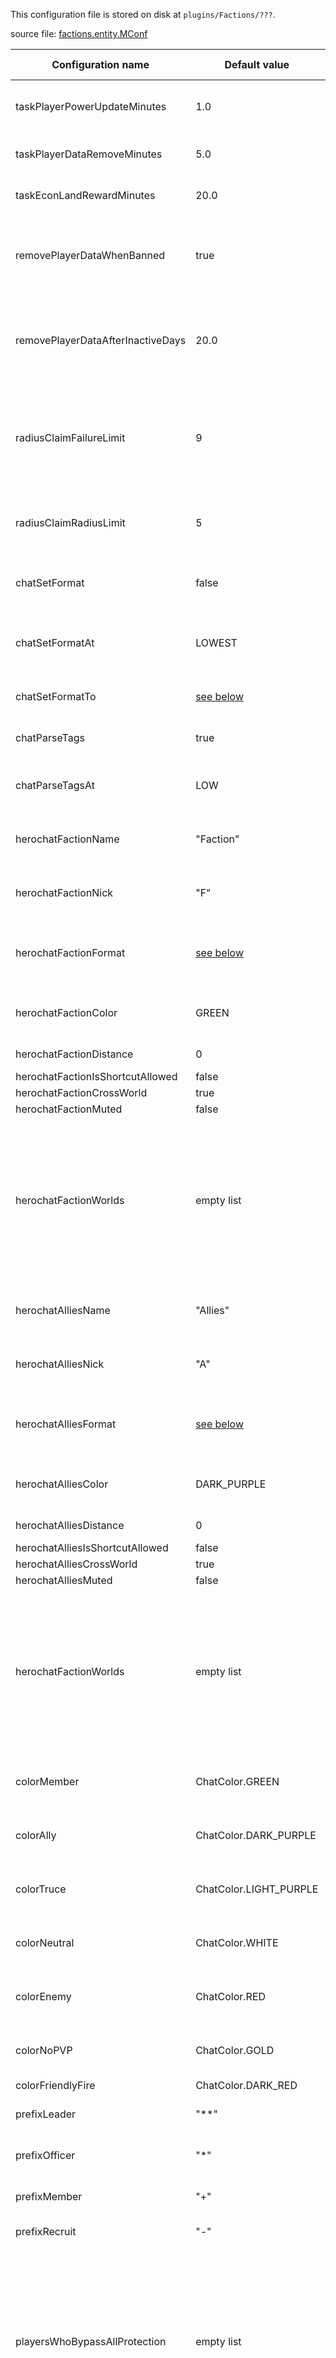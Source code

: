 This configuration file is stored on disk at `plugins/Factions/???`.

source file: [factions.entity.MConf](https://github.com/MassiveCraft/Factions/blob/master/src/com/massivecraft/factions/entity/MConf.java)

| Configuration name | Default value | Description | Acceptable values |
| ------------------ | ------------- | ----------- | ----------------- |
| taskPlayerPowerUpdateMinutes | 1.0 | How often to run the power update | decimal |
| taskPlayerDataRemoveMinutes | 5.0 | How often to run the data removal | decimal |
| taskEconLandRewardMinutes | 20.0 | How often to run the land reward | decimal |
| removePlayerDataWhenBanned | true | Whether or not to delete the data for a player when they are banned | true/false |
| removePlayerDataAfterInactiveDays | 20.0 | How many days a player has to be inactive before their data is deleted | decimal |
| radiusClaimFailureLimit | 9 | When doing a radius claim, how many fails in a row to tolerate before aborting | number |
| radiusClaimRadiusLimit | 5 | Maximum radius when using radius claim. (Load = radius^2) | number |
| chatSetFormat | false | Override chat format from other plugins? | true/false |
| chatSetFormatAt | LOWEST | What EventPriority to set the chat format at. | [EventPriority](/Bukkit/Bukkit/blob/master/src/main/java/org/bukkit/event/EventPriority.java) |
| chatSetFormatTo | [see below](#chatsetformatto-default-value) | What chat format to override to | string |
| chatParseTags | true | Parse tags in the chat format? | true/false |
| chatParseTagsAt | LOW | What EventPriority to parse the tags at. | [EventPriority](/Bukkit/Bukkit/blob/master/src/main/java/org/bukkit/event/EventPriority.java) |
| herochatFactionName | "Faction" | HeroChat faction-only channel long name. | string |
| herochatFactionNick | "F" | HeroChat faction-only channel short name. | string |
| herochatFactionFormat | [see below](#herochatfactionformat-default-value) | What chat format to use for the faction-only channel. | string |
| herochatFactionColor | GREEN | What color the faction-only channel should be. | [ChatColor](/Bukkit/Bukkit/blob/master/src/main/java/org/bukkit/ChatColor.java) |
| herochatFactionDistance | 0 | **TODO** 0=unlimited? | number |
| herochatFactionIsShortcutAllowed | false | **TODO** | true/false |
| herochatFactionCrossWorld | true | **TODO** | true/false |
| herochatFactionMuted | false | **TODO** | true/false |
| herochatFactionWorlds | empty list | Which worlds to use HeroChat integration onfor the faction channel. *May be removed in favor of world config files.* | list of string |
| herochatAlliesName | "Allies" | HeroChat allies-only channel long name. | string |
| herochatAlliesNick | "A" | HeroChat allies-only channel short name. | string |
| herochatAlliesFormat | [see below](#herochatalliesformat-default-value) | What chat format to use for the faction-only channel. | string |
| herochatAlliesColor | DARK_PURPLE | What color the faction-only channel should be. | [ChatColor](/Bukkit/Bukkit/blob/master/src/main/java/org/bukkit/ChatColor.java) |
| herochatAlliesDistance | 0 | **TODO** 0=unlimited? | number |
| herochatAlliesIsShortcutAllowed | false | **TODO** | true/false |
| herochatAlliesCrossWorld | true | **TODO** | true/false |
| herochatAlliesMuted | false | **TODO** | true/false |
| herochatFactionWorlds | empty list | Which worlds to use HeroChat integration on for the allies channel. *May be removed in favor of world config files.* | list of string |
| colorMember | ChatColor.GREEN | Color for members of your own faction. | [ChatColor](/Bukkit/Bukkit/blob/master/src/main/java/org/bukkit/ChatColor.java) |
| colorAlly | ChatColor.DARK_PURPLE | Color for members of allied factions. | [ChatColor](/Bukkit/Bukkit/blob/master/src/main/java/org/bukkit/ChatColor.java) |
| colorTruce | ChatColor.LIGHT_PURPLE | Color for members of truced factions. | [ChatColor](/Bukkit/Bukkit/blob/master/src/main/java/org/bukkit/ChatColor.java) |
| colorNeutral | ChatColor.WHITE | Color for members of neutral factions. | [ChatColor](/Bukkit/Bukkit/blob/master/src/main/java/org/bukkit/ChatColor.java) |
| colorEnemy | ChatColor.RED | Color for members of enemy factions. | [ChatColor](/Bukkit/Bukkit/blob/master/src/main/java/org/bukkit/ChatColor.java) |
| colorNoPVP | ChatColor.GOLD | Color for members of peaceful factions. | [ChatColor](/Bukkit/Bukkit/blob/master/src/main/java/org/bukkit/ChatColor.java) |
| colorFriendlyFire | ChatColor.DARK_RED | **TODO** | [ChatColor](/Bukkit/Bukkit/blob/master/src/main/java/org/bukkit/ChatColor.java) |
| prefixLeader | "**" | Chat prefix for faction leaders. | string |
| prefixOfficer | "*" | Chat prefix for faction officers. | string |
| prefixMember | "+" | Chat prefix for faction members. | string |
| prefixRecruit | "-" | Chat prefix for recruits. | string |
| playersWhoBypassAllProtection | empty list | Players who bypass all protection checks. Intended for other plugins that use a fake player to take actions. *May be removed in favor of world config files.* | list of string |
| worldsNoClaiming | empty list | Worlds where no faction claiming is allowed. **This overrides `/f bypass`.** | list of string |
| worldsNoPowerLoss | empty list | Worlds where death does not cause power loss. *May be removed in favor of world config files.* | list of string |
| worldsIgnorePvP | empty list | Worlds where Factions should perform no checks relating to PvP. *May be removed in favor of world config files.* | list of string |
| handleExploitObsidianGenerators | true | Should Factions prevent the obsidian generator exploit? | true/false |
| handleExploitEnderPearlClipping | true | Should Factions attempt to block attempts at ender pearl clipping? | true/false |
| handleExploitTNTWaterlog | false | Should Factions attempt to block ???**TODO**??? ? | true/false |
| boolean logFactionCreate | true | 
| boolean logFactionDisband | true | 
| boolean logFactionJoin | true | 
| boolean logFactionKick | true | 
| boolean logFactionLeave | true | 
| boolean logLandClaims | true | 
| boolean logLandUnclaims | true | 
| boolean logMoneyTransactions | true | 
| boolean logPlayerCommands | true | 

### chatSetFormatTo default value
```
<{factions_relcolor}§l{factions_roleprefix}§r{factions_relcolor}{factions_name|rp}§f%1$s> %2$s
```
### herochatFactionFormat default value
```
{color}[&l{nick}&r{color} &l{factions_roleprefix}&r{color}{factions_title|rp}{sender}{color}] &f{msg}
```
### herochatAlliesFormat default value
```
{color}[&l{nick}&r&f {factions_relcolor}&l{factions_roleprefix}&r{factions_relcolor}{factions_name|rp}{sender}{color}] &f{msg}
```